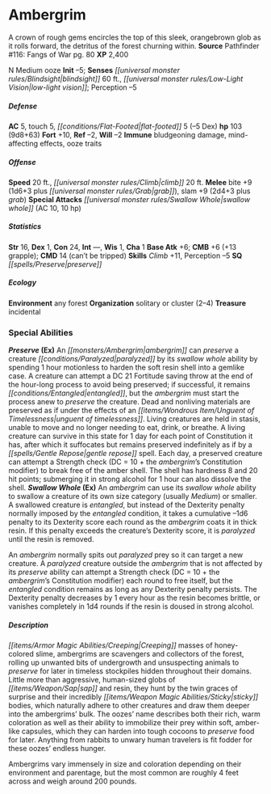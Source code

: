 ﻿---
cssclass: [monsters]
title1: Ambergrim
desc_short: A crown of rough gems encircles the top of this sleek, orangebrown glob
  as it rolls forward, the detritus of the forest churning within.
title2: Ambergrim
CR: 6
sources:
- name: 'Pathfinder #116: Fangs of War'
  page: 80
  link: http://paizo.com/products/btpy9npk
XP: 2400
alignment: N
size: Medium
type: ooze
initiative:
  bonus: -5
senses:
  blindsight: 60
  low-light vision: true
AC:
  AC: 5
  touch: 5
  flat_footed: 5
  components:
    dex: -5
HP:
  HP: 103
  long: 9d8+63
saves:
  fort: 10
  ref: -2
  will: -2
immunities:
- bludgeoning damage
- mind-affecting effects
- ooze traits
speeds:
  base: 20
  climb: 20
attacks:
  melee:
  - - text: bite +9 (1d6+3 plus grab)
      entries:
      - - damage: 1d6+3
        - effect: grab
      attack: bite
      bonus:
      - 9
    - text: slam +9 (2d4+3 plus grab)
      entries:
      - - damage: 2d4+3
        - effect: grab
      attack: slam
      bonus:
      - 9
  special:
  - swallow whole (AC 10, 10 hp)
ability_scores:
  STR: 16
  DEX: 1
  CON: 24
  INT:
  WIS: 1
  CHA: 1
BAB: 6
CMB: 6
CMB_other: +13 grapple
CMD: 14
CMD_other: can't be tripped
skills:
  Climb: 11
  Perception: -5
special_qualities:
- preserve
ecology:
  environment: any forest
  organization: solitary or cluster (2-4)
  treasure_type: incidental
special_abilities:
  Preserve (Ex): An ambergrim can preserve a creature paralyzed by its swallow whole
    ability by spending 1 hour motionless to harden the soft resin shell into a gemlike
    case. A creature can attempt a DC 21 Fortitude saving throw at the end of the
    hour-long process to avoid being preserved; if successful, it remains entangled,
    but the ambergrim must start the process anew to preserve the creature. Dead and
    nonliving materials are preserved as if under the effects of an unguent of timelessness.
    Living creatures are held in stasis, unable to move and no longer needing to eat,
    drink, or breathe. A living creature can survive in this state for 1 day for each
    point of Constitution it has, after which it suffocates but remains preserved
    indefinitely as if by a gentle repose spell. Each day, a preserved creature can
    attempt a Strength check (DC = 10 + the ambergrim's Constitution modifier) to
    break free of the amber shell. The shell has hardness 8 and 20 hit points; submerging
    it in strong alcohol for 1 hour can also dissolve the shell.
  Swallow Whole (Ex): |-
    An ambergrim can use its swallow whole ability to swallow a creature of its own size category (usually Medium) or smaller. A swallowed creature is entangled, but instead of the Dexterity penalty normally imposed by the entangled condition, it takes a cumulative -1d6 penalty to its Dexterity score each round as the ambergrim coats it in thick resin. If this penalty exceeds the creature's Dexterity score, it is paralyzed until the resin is removed.

     An ambergrim normally spits out paralyzed prey so it can target a new creature. A paralyzed creature outside the ambergrim that is not affected by its preserve ability can attempt a Strength check (DC = 10 + the ambergrim's Constitution modifier) each round to free itself, but the entangled condition remains as long as any Dexterity penalty persists. The Dexterity penalty decreases by 1 every hour as the resin becomes brittle, or vanishes completely in 1d4 rounds if the resin is doused in strong alcohol.
desc_long: |-
  Creeping masses of honey-colored slime, ambergrims are scavengers and collectors of the forest, rolling up unwanted bits of undergrowth and unsuspecting animals to preserve for later in timeless stockpiles hidden throughout their domains. Little more than aggressive, human-sized globs of sap and resin, they hunt by the twin graces of surprise and their incredibly sticky bodies, which naturally adhere to other creatures and draw them deeper into the ambergrims' bulk. The oozes' name describes both their rich, warm coloration as well as their ability to immobilize their prey within soft, amber-like capsules, which they can harden into tough cocoons to preserve food for later. Anything from rabbits to unwary human travelers is fit fodder for these oozes' endless hunger.

   Ambergrims vary immensely in size and coloration depending on their environment and parentage, but the most common are roughly 4 feet across and weigh around 200 pounds.

---

# Ambergrim
A crown of rough gems encircles the top of this sleek, orangebrown glob as it rolls forward, the detritus of the forest churning within.
**Source** Pathfinder #116: Fangs of War pg. 80
**XP** 2,400

N Medium ooze
**Init** –5; **Senses** _[[universal monster rules/Blindsight|blindsight]]_ 60 ft., _[[universal monster rules/Low-Light Vision|low-light vision]]_; Perception –5

##### Defense

**AC** 5, touch 5, _[[conditions/Flat-Footed|flat-footed]]_ 5 (–5 Dex)
**hp** 103 (9d8+63)
**Fort** +10, **Ref** –2, **Will** –2
**Immune** bludgeoning damage, mind-affecting effects, ooze traits

##### Offense
**Speed** 20 ft., _[[universal monster rules/Climb|climb]]_ 20 ft.
**Melee** bite +9 (1d6+3 plus _[[universal monster rules/Grab|grab]]_), slam +9 (2d4+3 plus _grab_)
**Special Attacks** _[[universal monster rules/Swallow Whole|swallow whole]]_ (AC 10, 10 hp)

##### Statistics
**Str** 16, **Dex** 1, **Con** 24, **Int** —, **Wis** 1, **Cha** 1
**Base Atk** +6; **CMB** +6 (+13 grapple); **CMD** 14 (can’t be tripped)
**Skills** _Climb_ +11, Perception –5
**SQ** _[[spells/Preserve|preserve]]_

##### Ecology

**Environment** any forest
**Organization** solitary or cluster (2–4)
**Treasure** incidental

### Special Abilities

**_Preserve_ (Ex)** An _[[monsters/Ambergrim|ambergrim]]_ can _preserve_ a creature _[[conditions/Paralyzed|paralyzed]]_ by its _swallow whole_ ability by spending 1 hour motionless to harden the soft resin shell into a gemlike case. A creature can attempt a DC 21 Fortitude saving throw at the end of the hour-long process to avoid being preserved; if successful, it remains _[[conditions/Entangled|entangled]]_, but the _ambergrim_ must start the process anew to _preserve_ the creature. Dead and nonliving materials are preserved as if under the effects of an _[[items/Wondrous Item/Unguent of Timelessness|unguent of timelessness]]_. Living creatures are held in stasis, unable to move and no longer needing to eat, drink, or breathe. A living creature can survive in this state for 1 day for each point of Constitution it has, after which it suffocates but remains preserved indefinitely as if by a _[[spells/Gentle Repose|gentle repose]]_ spell. Each day, a preserved creature can attempt a Strength check (DC = 10 + the _ambergrim_’s Constitution modifier) to break free of the amber shell. The shell has hardness 8 and 20 hit points; submerging it in strong alcohol for 1 hour can also dissolve the shell.
**_Swallow Whole_ (Ex)** An _ambergrim_ can use its _swallow whole_ ability to swallow a creature of its own size category (usually _Medium_) or smaller. A swallowed creature is _entangled_, but instead of the Dexterity penalty normally imposed by the _entangled_ condition, it takes a cumulative –1d6 penalty to its Dexterity score each round as the _ambergrim_ coats it in thick resin. If this penalty exceeds the creature’s Dexterity score, it is _paralyzed_ until the resin is removed.

An _ambergrim_ normally spits out _paralyzed_ prey so it can target a new creature. A _paralyzed_ creature outside the _ambergrim_ that is not affected by its _preserve_ ability can attempt a Strength check (DC = 10 + the _ambergrim_’s Constitution modifier) each round to free itself, but the _entangled_ condition remains as long as any Dexterity penalty persists. The Dexterity penalty decreases by 1 every hour as the resin becomes brittle, or vanishes completely in 1d4 rounds if the resin is doused in strong alcohol.

##### Description

_[[items/Armor Magic Abilities/Creeping|Creeping]]_ masses of honey-colored slime, ambergrims are scavengers and collectors of the forest, rolling up unwanted bits of undergrowth and unsuspecting animals to _preserve_ for later in timeless stockpiles hidden throughout their domains. Little more than aggressive, human-sized globs of _[[items/Weapon/Sap|sap]]_ and resin, they hunt by the twin graces of surprise and their incredibly _[[items/Weapon Magic Abilities/Sticky|sticky]]_ bodies, which naturally adhere to other creatures and draw them deeper into the ambergrims’ bulk. The oozes’ name describes both their rich, warm coloration as well as their ability to immobilize their prey within soft, amber-like capsules, which they can harden into tough cocoons to _preserve_ food for later. Anything from rabbits to unwary human travelers is fit fodder for these oozes’ endless hunger.

Ambergrims vary immensely in size and coloration depending on their environment and parentage, but the most common are roughly 4 feet across and weigh around 200 pounds.